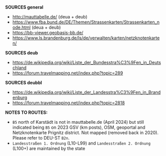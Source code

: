 ﻿**SOURCES general**
- http://mauttabelle.de/ (deua + deub)
- https://www.fba.bund.de/DE/Themen/Strassenkarten/Strassenkarten_node.html (deua + deub)
- https://bb-viewer.geobasis-bb.de/
- https://www.ls.brandenburg.de/ls/de/verwalten/karten/netzknotenkarten/

**SOURCES deub**
- https://de.wikipedia.org/wiki/Liste_der_Bundesstra%C3%9Fen_in_Deutschland
- https://forum.travelmapping.net/index.php?topic=289

**SOURCES deubbl**
- https://de.wikipedia.org/wiki/Liste_der_Landesstra%C3%9Fen_in_Brandenburg
- https://forum.travelmapping.net/index.php?topic=2818

**NOTES TO ROUTES:**
- `B5` north of Karstädt is not in mauttabelle.de (April 2024) but still indicated being `B5` on 2023 GSV (km posts), OSM, geoportal and Netzknotenkarte Prignitz district. Not mapped (removed back in 2020). Please refer to DEU-ST `B2n`.
- `Landesstraßen 1. Ordnung` (L10-L99) and `Landesstraßen 2. Ordnung` (L100+) are maintained by the state
